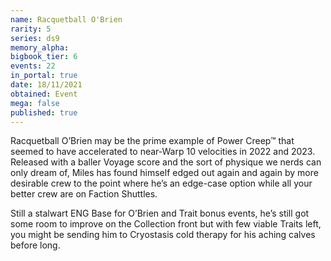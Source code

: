 ```yaml
---
name: Racquetball O'Brien
rarity: 5
series: ds9
memory_alpha:
bigbook_tier: 6
events: 22
in_portal: true
date: 18/11/2021
obtained: Event
mega: false
published: true
---
```


Racquetball O’Brien may be the prime example of Power Creep™ that seemed to have accelerated to near-Warp 10 velocities in 2022 and 2023. Released with a baller Voyage score and the sort of physique we nerds can only dream of, Miles has found himself edged out again and again by more desirable crew to the point where he’s an edge-case option while all your better crew are on Faction Shuttles. 

Still a stalwart ENG Base for O’Brien and Trait bonus events, he’s still got some room to improve on the Collection front but with few viable Traits left, you might be sending him to Cryostasis cold therapy for his aching calves before long.
